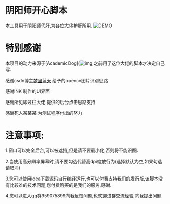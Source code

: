 # 阴阳师开心脚本

本工具用于阴阳师代肝,为各位大佬护肝所用.
![DEMO](https://github.com/qq1640691/happy_yys/blob/main/src/demo.png"展示界面")

# 特别感谢

本项目的动力来源于[AcademicDog](![img](file:///C:\Users\16406\AppData\Roaming\Tencent\QQTempSys\%W@GJ$ACOF(TYDYECOKVDYB.png)https://github.com/AcademicDog),之前用了这位大佬的脚本才决定自己写.

感谢csdn博主[梦里蓝天](https://blog.csdn.net/ren365880/article/details/103968044) 给予的opencv图片识别思路

感谢INK 制作的UI界面

感谢所见即过往大佬 提供的后台点击思路支持

感谢死人某某某 为测试程序付出的努力

# 注意事项:

1.窗口可以完全后台,可以被遮挡,但是请不要最小化,否则将不能识图.

2.当使用高分辨率屏幕时,请不要勾选代替高dpi缩放行为(选择默认为空,如果勾选请取消)

3.您可以使用idea下载源码自行编译运行,也可以付费支持我们的发行版,该脚本没有比较难的技术问题,您付费购买的是我们的服务,感谢.

4.您可以进入qq群959075899向我反馈问题,也欢迎进群交流经验,向我提出问题.





